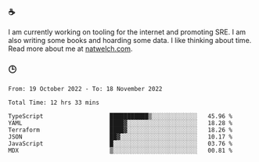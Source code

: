 ### ☕

I am currently working on tooling for the internet and promoting SRE. I am also writing some books and hoarding some data. I like thinking about time. Read more about me at [natwelch.com](https://natwelch.com).

### 🕒

<!--START_SECTION:waka-->

```text
From: 19 October 2022 - To: 18 November 2022

Total Time: 12 hrs 33 mins

TypeScript                   ███████████▒░░░░░░░░░░░░░   45.96 %
YAML                         ████▓░░░░░░░░░░░░░░░░░░░░   18.28 %
Terraform                    ████▓░░░░░░░░░░░░░░░░░░░░   18.26 %
JSON                         ██▓░░░░░░░░░░░░░░░░░░░░░░   10.17 %
JavaScript                   █░░░░░░░░░░░░░░░░░░░░░░░░   03.76 %
MDX                          ▒░░░░░░░░░░░░░░░░░░░░░░░░   00.81 %
```

<!--END_SECTION:waka-->
